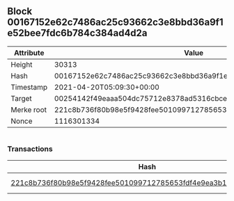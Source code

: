 ## Block 00167152e62c7486ac25c93662c3e8bbd36a9f1e52bee7fdc6b784c384ad4d2a

Attribute | Value
--- | ---
Height | 30313
Hash | 00167152e62c7486ac25c93662c3e8bbd36a9f1e52bee7fdc6b784c384ad4d2a
Timestamp | 2021-04-20T05:09:30+00:00
Target | 00254142f49eaaa504dc75712e8378ad5316cbcead634704b3734b6271167cc4
Merke root | 221c8b736f80b98e5f9428fee501099712785653fdf4e9ea3b1b42cbe52799d4
Nonce | 1116301334

```

```

### Transactions

Hash | Amount
--- | ---
[221c8b736f80b98e5f9428fee501099712785653fdf4e9ea3b1b42cbe52799d4](221c8b736f80b98e5f9428fee501099712785653fdf4e9ea3b1b42cbe52799d4.md) | 10.00000000 SKEPTI 
